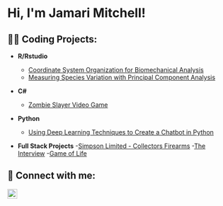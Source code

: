 <h1>Hi, I'm Jamari Mitchell! </h1>

<h2>👨‍💻 Coding Projects:</h2>

- <b>R/Rstudio</b>
  - [Coordinate System Organization for Biomechanical Analysis](https://github.com/yaboijams/Coordinate-System-Organization-for-Biomechanical-Analysis/blob/main/README.md)
  - [Measuring Species Variation with Principal Component Analysis](https://github.com/yaboijams/Measuring-Variation-with-Principal-Component-Analysis)
- <b>C#</b>
  - [Zombie Slayer Video Game](https://github.com/yaboijams/Zombie-Slayer-Unity-Project)

- <b>Python</b>
  - [Using Deep Learning Techniques to Create a Chatbot in Python](https://github.com/yaboijams/Chat-Bot)
 
- <b>Full Stack Projects</b>
    -[Simpson Limited - Collectors Firearms](https://simpsonltd.web.app/)
    -[The Interview](https://theinterview.info/)
    -[Game of Life](https://gameoflife-eosin.vercel.app/)

<h2> 🤳 Connect with me:</h2>


[<img align="left" alt="JamariMitchell | LinkedIn" width="22px" src="https://cdn.jsdelivr.net/npm/simple-icons@v3/icons/linkedin.svg" />][linkedin]



[linkedin]: https://www.linkedin.com/in/jamari-mitchell-5217bb23a/

<!--
**joshmadakor1/joshmadakor1** is a ✨ _special_ ✨ repository because its `README.md` (this file) appears on your GitHub profile.

Here are some ideas to get you started:

- 🔭 I’m currently working on ...
- 🌱 I’m currently learning ...
- 👯 I’m looking to collaborate on ...
- 🤔 I’m looking for help with ...
- 💬 Ask me about ...
- 📫 How to reach me: ...
- 😄 Pronouns: ...
- ⚡ Fun fact: ...
-->
